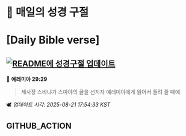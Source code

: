 # 🙏 매일의 성경 구절
# [Daily Bible verse]
## [![README에 성경구절 업데이트](https://github.com/DONGSUKA/first_test/actions/workflows/update-readme-bible.yml/badge.svg)](https://github.com/DONGSUKA/first_test/actions/workflows/update-readme-bible.yml)
<!-- START_BIBLE_VERSE -->
📖 **예레미야 29:29**
> 제사장 스바냐가 스마야의 글을 선지자 예레미야에게 읽어서 들려 줄 때에

🕊️ _업데이트 시각: 2025-08-21 17:54:33 KST_
  <!-- END_BIBLE_VERSE -->
## GITHUB_ACTION

